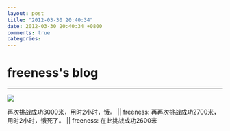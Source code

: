 ```yaml
---
layout: post
title: "2012-03-30 20:40:34"
date: 2012-03-30 20:40:34 +0800
comments: true
categories: 
---
```


# freeness's blog

----------

![](http://okqmqrbgo.bkt.clouddn.com/201203302040341.jpg)

>
再次挑战成功3000米，用时2小时，饿。 || freeness: 再再次挑战成功2700米，用时2小时，饿死了。 || freeness: 在此挑战成功2600米